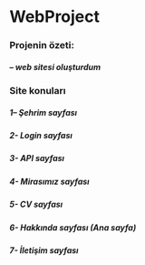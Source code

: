 # WebProject
### Projenin özeti:
##### – web sitesi oluşturdum 
###               Site konuları
##### 1– Şehrim sayfası
##### 2- Login sayfası
##### 3- API sayfası
##### 4- Mirasımız sayfası
##### 5- CV sayfası
##### 6- Hakkında sayfası (Ana sayfa)
##### 7- İletişim sayfası
